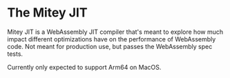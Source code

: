 # The Mitey JIT

Mitey JIT is a WebAssembly JIT compiler that's meant to explore how much impact different optimizations have on the performance of WebAssembly code. Not meant for production use, but passes the WebAssembly spec tests.

Currently only expected to support Arm64 on MacOS.
